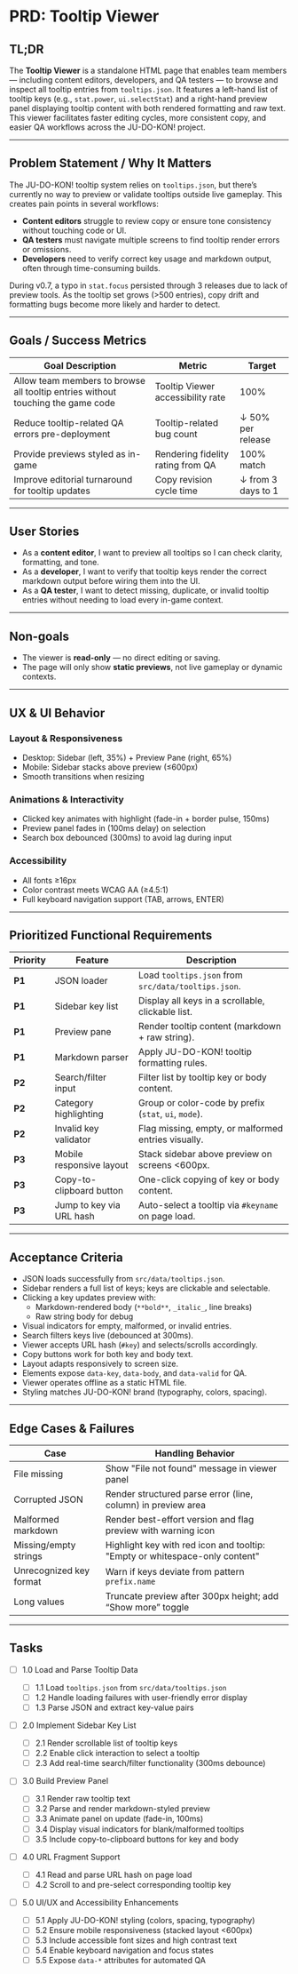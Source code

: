 # PRD: Tooltip Viewer

## TL;DR

The **Tooltip Viewer** is a standalone HTML page that enables team members — including content editors, developers, and QA testers — to browse and inspect all tooltip entries from `tooltips.json`. It features a left-hand list of tooltip keys (e.g., `stat.power`, `ui.selectStat`) and a right-hand preview panel displaying tooltip content with both rendered formatting and raw text. This viewer facilitates faster editing cycles, more consistent copy, and easier QA workflows across the JU-DO-KON! project.

---

## Problem Statement / Why It Matters

The JU-DO-KON! tooltip system relies on `tooltips.json`, but there’s currently no way to preview or validate tooltips outside live gameplay. This creates pain points in several workflows:

- **Content editors** struggle to review copy or ensure tone consistency without touching code or UI.
- **QA testers** must navigate multiple screens to find tooltip render errors or omissions.
- **Developers** need to verify correct key usage and markdown output, often through time-consuming builds.

During v0.7, a typo in `stat.focus` persisted through 3 releases due to lack of preview tools. As the tooltip set grows (>500 entries), copy drift and formatting bugs become more likely and harder to detect.

---

## Goals / Success Metrics

| Goal Description                                                                | Metric                            | Target             |
| ------------------------------------------------------------------------------- | --------------------------------- | ------------------ |
| Allow team members to browse all tooltip entries without touching the game code | Tooltip Viewer accessibility rate | 100%               |
| Reduce tooltip-related QA errors pre-deployment                                 | Tooltip-related bug count         | ↓ 50% per release  |
| Provide previews styled as in-game                                              | Rendering fidelity rating from QA | 100% match         |
| Improve editorial turnaround for tooltip updates                                | Copy revision cycle time          | ↓ from 3 days to 1 |

---

## User Stories

- As a **content editor**, I want to preview all tooltips so I can check clarity, formatting, and tone.
- As a **developer**, I want to verify that tooltip keys render the correct markdown output before wiring them into the UI.
- As a **QA tester**, I want to detect missing, duplicate, or invalid tooltip entries without needing to load every in-game context.

---

## Non-goals

- The viewer is **read-only** — no direct editing or saving.
- The page will only show **static previews**, not live gameplay or dynamic contexts.

---

## UX & UI Behavior

### Layout & Responsiveness

- Desktop: Sidebar (left, 35%) + Preview Pane (right, 65%)
- Mobile: Sidebar stacks above preview (≤600px)
- Smooth transitions when resizing

### Animations & Interactivity

- Clicked key animates with highlight (fade-in + border pulse, 150ms)
- Preview panel fades in (100ms delay) on selection
- Search box debounced (300ms) to avoid lag during input

### Accessibility

- All fonts ≥16px
- Color contrast meets WCAG AA (≥4.5:1)
- Full keyboard navigation support (TAB, arrows, ENTER)

---

## Prioritized Functional Requirements

| Priority | Feature                  | Description                                           |
| -------- | ------------------------ | ----------------------------------------------------- |
| **P1**   | JSON loader              | Load `tooltips.json` from `src/data/tooltips.json`.   |
| **P1**   | Sidebar key list         | Display all keys in a scrollable, clickable list.     |
| **P1**   | Preview pane             | Render tooltip content (markdown + raw string).       |
| **P1**   | Markdown parser          | Apply JU-DO-KON! tooltip formatting rules.            |
| **P2**   | Search/filter input      | Filter list by tooltip key or body content.           |
| **P2**   | Category highlighting    | Group or color-code by prefix (`stat`, `ui`, `mode`). |
| **P2**   | Invalid key validator    | Flag missing, empty, or malformed entries visually.   |
| **P3**   | Mobile responsive layout | Stack sidebar above preview on screens <600px.        |
| **P3**   | Copy-to-clipboard button | One-click copying of key or body content.             |
| **P3**   | Jump to key via URL hash | Auto-select a tooltip via `#keyname` on page load.    |

---

## Acceptance Criteria

- JSON loads successfully from `src/data/tooltips.json`.
- Sidebar renders a full list of keys; keys are clickable and selectable.
- Clicking a key updates preview with:
  - Markdown-rendered body (`**bold**`, `_italic_`, line breaks)
  - Raw string body for debug
- Visual indicators for empty, malformed, or invalid entries.
- Search filters keys live (debounced at 300ms).
- Viewer accepts URL hash (`#key`) and selects/scrolls accordingly.
- Copy buttons work for both key and body text.
- Layout adapts responsively to screen size.
- Elements expose `data-key`, `data-body`, and `data-valid` for QA.
- Viewer operates offline as a static HTML file.
- Styling matches JU-DO-KON! brand (typography, colors, spacing).

---

## Edge Cases & Failures

| Case                    | Handling Behavior                                                           |
| ----------------------- | --------------------------------------------------------------------------- |
| File missing            | Show "File not found" message in viewer panel                               |
| Corrupted JSON          | Render structured parse error (line, column) in preview area                |
| Malformed markdown      | Render best-effort version and flag preview with warning icon               |
| Missing/empty strings   | Highlight key with red icon and tooltip: "Empty or whitespace-only content" |
| Unrecognized key format | Warn if keys deviate from pattern `prefix.name`                             |
| Long values             | Truncate preview after 300px height; add “Show more” toggle                 |

---

## Tasks

- [ ] 1.0 Load and Parse Tooltip Data

  - [ ] 1.1 Load `tooltips.json` from `src/data/tooltips.json`
  - [ ] 1.2 Handle loading failures with user-friendly error display
  - [ ] 1.3 Parse JSON and extract key-value pairs

- [ ] 2.0 Implement Sidebar Key List

  - [ ] 2.1 Render scrollable list of tooltip keys
  - [ ] 2.2 Enable click interaction to select a tooltip
  - [ ] 2.3 Add real-time search/filter functionality (300ms debounce)

- [ ] 3.0 Build Preview Panel

  - [ ] 3.1 Render raw tooltip text
  - [ ] 3.2 Parse and render markdown-styled preview
  - [ ] 3.3 Animate panel on update (fade-in, 100ms)
  - [ ] 3.4 Display visual indicators for blank/malformed tooltips
  - [ ] 3.5 Include copy-to-clipboard buttons for key and body

- [ ] 4.0 URL Fragment Support

  - [ ] 4.1 Read and parse URL hash on page load
  - [ ] 4.2 Scroll to and pre-select corresponding tooltip key

- [ ] 5.0 UI/UX and Accessibility Enhancements
  - [ ] 5.1 Apply JU-DO-KON! styling (colors, spacing, typography)
  - [ ] 5.2 Ensure mobile responsiveness (stacked layout <600px)
  - [ ] 5.3 Include accessible font sizes and high contrast text
  - [ ] 5.4 Enable keyboard navigation and focus states
  - [ ] 5.5 Expose `data-*` attributes for automated QA
